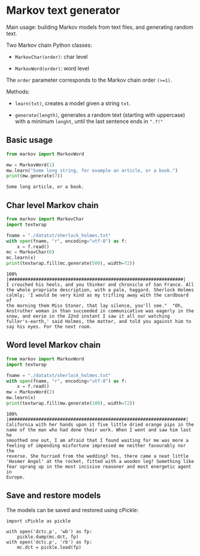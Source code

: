 # Markov text generator

Main usage: building Markov models from text files, and generating random text. 

Two Markov chain Python classes:

- `MarkovChar(order)`: char level 

- `MarkovWord(order)`: word level 

The `order` parameter corresponds to the Markov chain order `(>=1)`. 


Methods:

- `learn(txt)`, creates a model given a string `txt`.

- `generate(length)`, generates a random text (starting with uppercase) with a minimum `lenght`, until the last sentence ends in `".?!"`


## Basic usage

```python
from markov import MarkovWord

mw = MarkovWord(1)
mw.learn("Some long string, for example an article, or a book.")
print(mw.generate(7))
```
```
Some long article, or a book.
```

## Char level Markov chain

```python
from markov import MarkovChar
import textwrap

fname = "./datatxt/sherlock_holmes.txt"
with open(fname, "r", encoding="utf-8") as f:
	x = f.read()
mc = MarkovChar(6)
mc.learn(x)
print(textwrap.fill(mc.generate(500), width=72))
```
```
100% |#################################################################|
I crouched his heels, and you thinker and chronicle of San France. All
the whole propriate description, with a pale, haggard. Sherlock Holmes
calmly; 'I would be very kind as my trifling away with the cardboard of
the morning them Miss Stoner, that lay silence, you'll see."  "Oh,
Anstruther woman in than succeeded in communicative was eagerly in the
snow, and eerie in the 22nd instant I saw it all our watching
fuller's-earth,' said Holmes, the matter, and told you against him to
say his eyes. For the next room.
```

## Word level Markov chain

```python
from markov import MarkovWord
import textwrap

fname = "./datatxt/sherlock_holmes.txt"
with open(fname, "r", encoding="utf-8") as f:
	x = f.read()
mw = MarkovWord(2)
mw.learn(x)
print(textwrap.fill(mw.generate(100), width=72))
```
```
100% |##################################################################|
California with her hands upon it five little dried orange pips in the
name of the man who had done their work. When I went and saw him last he
smoothed one out, I am afraid that I found waiting for me was more a
feeling of impending misfortune impressed me neither favourably nor the
reverse. She hurried from the wedding? Yes, there came a neat little
'Hosmer Angel' at the rocket, fitted with a wooden leg? Something like
fear sprang up in the most incisive reasoner and most energetic agent in
Europe.
```

## Save and restore models

The models can be saved and restored using cPickle:
```
import cPickle as pickle

with open('dctc.p', 'wb') as fp:
    pickle.dump(mc.dct, fp)
with open('dctc.p', 'rb') as fp:
    mc.dct = pickle.load(fp)
```


